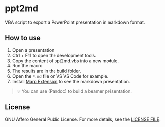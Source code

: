 # ppt2md

VBA script to export a PowerPoint presentation in markdown format.

## How to use

1. Open a presentation
2. Ctrl + F11 to open the development tools.
3. Copy the content of ppt2md.vbs into a new module.
4. Run the macro
5. The results are in the build folder.
6. Open the `*.md` file on VS VS Code for example.
7. Install [Marp Extension](https://marketplace.visualstudio.com/items?itemName=marp-team.marp-vscode) to see the markdown presentation.

> :bulb: You can use (Pandoc) to build a beamer présentation.

## License

GNU Affero General Public License. For more details, see the [LICENSE FILE](LICENSE).
